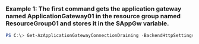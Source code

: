 ### Example 1: The first command gets the application gateway named ApplicationGateway01 in the resource group named ResourceGroup01 and stores it in the $AppGw variable.
```powershell
PS C:\> Get-AzApplicationGatewayConnectionDraining -BackendHttpSettings $Settings
```

